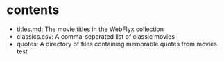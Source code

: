 # contents

- titles.md: The movie titles in the WebFlyx collection
- classics.csv: A comma-separated list of classic movies
- quotes: A directory of files containing memorable quotes from movies
test
